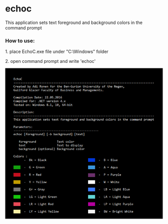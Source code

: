 # echoc
This application sets text foreground and background colors in the command prompt

<h3>How to use: </h3>
<p>1. place EchoC.exe file under "C:\Windows" folder</p>
<p>2. open command prompt and write 'echoc'</p>


<img src="EchoC.png"/>
